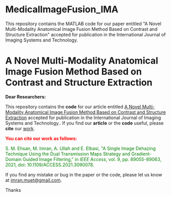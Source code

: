# MedicalImageFusion_IMA
This repository contains the MATLAB code for our paper entitled "A Novel Multi-Modality Anatomical Image Fusion Method Based on Contrast and Structure Extraction" accepted for publication in the International Journal of Imaging Systems and Technology.

# A Novel Multi-Modality Anatomical Image Fusion Method Based on Contrast and Structure Extraction

**Dear Researchers:**

This repository contains the **code** for our article entitled [A Novel Multi-Modality Anatomical Image Fusion Method Based on Contrast and Structure Extraction](https://ieeexplore.ieee.org/stamp/stamp.jsp?tp=&arnumber=9458242) accepted for publication in the International Journal of Imaging Systems and Technology.. If you find our **article** or the **code** useful, please **cite** our [work](https://ieeexplore.ieee.org/document/9458242). 

<font color="red">**You can cite our work as follows:**</font>

<font color="green"> S. M. Ehsan, M. Imran, A. Ullah and E. Elbasi, "A Single Image Dehazing Technique Using the Dual Transmission Maps Strategy and Gradient-Domain Guided Image Filtering," in *IEEE Access*, vol. 9, pp. 89055-89063, 2021, doi: 10.1109/ACCESS.2021.3090078. </font>

If you find any mistake or bug in the paper or the code, please let us know at imran.muet@gmail.com.

Thanks
